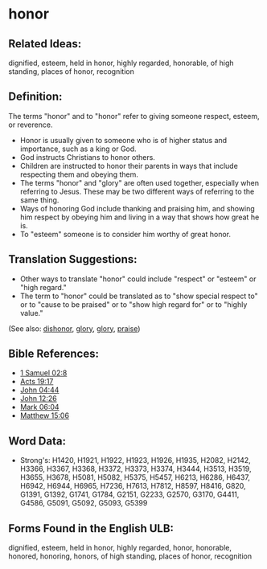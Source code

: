 # honor

## Related Ideas:

dignified, esteem, held in honor, highly regarded, honorable, of high standing, places of honor, recognition

## Definition:

The terms "honor" and to "honor" refer to giving someone respect, esteem, or reverence.

* Honor is usually given to someone who is of higher status and importance, such as a king or God.
* God instructs Christians to honor others.
* Children are instructed to honor their parents in ways that include respecting them and obeying them.
* The terms "honor" and "glory" are often used together, especially when referring to Jesus. These may be two different ways of referring to the same thing.
* Ways of honoring God include thanking and praising him, and showing him respect by obeying him and living in a way that shows how great he is.
* To "esteem" someone is to consider him worthy of great honor.

## Translation Suggestions:

* Other ways to translate "honor" could include "respect" or "esteem" or "high regard."
* The term to "honor" could be translated as to "show special respect to" or to "cause to be praised" or to "show high regard for" or to "highly value."

(See also: [dishonor](../other/dishonor.md), [glory](../kt/glory.md), [glory](../kt/glory.md), [praise](../other/praise.md))

## Bible References:

* [1 Samuel 02:8](rc://en/tn/help/1sa/02/08)
* [Acts 19:17](rc://en/tn/help/act/19/17)
* [John 04:44](rc://en/tn/help/jhn/04/44)
* [John 12:26](rc://en/tn/help/jhn/12/26)
* [Mark 06:04](rc://en/tn/help/mrk/06/04)
* [Matthew 15:06](rc://en/tn/help/mat/15/06)

## Word Data:

* Strong's: H1420, H1921, H1922, H1923, H1926, H1935, H2082, H2142, H3366, H3367, H3368, H3372, H3373, H3374, H3444, H3513, H3519, H3655, H3678, H5081, H5082, H5375, H5457, H6213, H6286, H6437, H6942, H6944, H6965, H7236, H7613, H7812, H8597, H8416, G820, G1391, G1392, G1741, G1784, G2151, G2233, G2570, G3170, G4411, G4586, G5091, G5092, G5093, G5399

## Forms Found in the English ULB:

dignified, esteem, held in honor, highly regarded, honor, honorable, honored, honoring, honors, of high standing, places of honor, recognition
